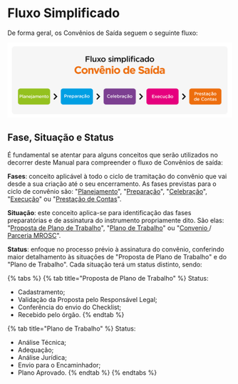 # Fluxo Simplificado

&#x20;De forma geral, os Convênios de Saída seguem o seguinte fluxo:

![](<../../.gitbook/assets/image (338).png>)

## Fase, Situação e Status

É fundamental se atentar para alguns conceitos que serão utilizados no decorrer deste Manual para compreender o fluxo de Convênios de saída:

**Fases**: conceito aplicável à todo o ciclo de tramitação do convênio que vai desde a sua criação até o seu encerramento. As fases previstas para o ciclo de convênio são: "[Planejamento](broken-reference)", "[Preparação](broken-reference)", "[Celebração](broken-reference)", "[Execução](broken-reference)" ou "[Prestação de Contas](broken-reference)".

**Situação**: este conceito aplica-se para identificação das fases preparatórias e de assinatura do instrumento propriamente dito. São elas: "[Proposta de Plano de Trabalho](broken-reference)", "[Plano de Trabalho](broken-reference)" ou "[Convenio ](broken-reference)/ [Parceria MROSC](broken-reference)".

**Status**: enfoque no processo prévio à assinatura do convênio, conferindo maior detalhamento às situações de "Proposta de Plano de Trabalho" e do "Plano de Trabalho". Cada situação terá um status distinto, sendo:

{% tabs %}
{% tab title="Proposta de Plano de Trabalho" %}
Status:

* Cadastramento;
* Validação da Proposta pelo Responsável Legal;
* Conferência do envio do Checklist;
* Recebido pelo órgão.
{% endtab %}

{% tab title="Plano de Trabalho" %}
Status:

* Análise Técnica;
* Adequação;
* Análise Jurídica;
* Envio para o Encaminhador;
* Plano Aprovado.
{% endtab %}
{% endtabs %}

